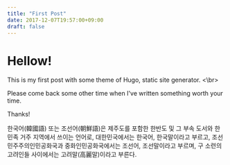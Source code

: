 ```yaml
---
title: "First Post"
date: 2017-12-07T19:57:00+09:00
draft: false
---
```



# Hellow!

This is my first post with some theme of Hugo, static site generator. <\br>

Please come back some other time when I've written something worth your time. 

Thanks!

한국어(韓國語) 또는 조선어(朝鮮語)은 제주도를 포함한 한반도 및 그 부속 도서와 한민족 거주 지역에서 쓰이는 언어로, 대한민국에서는 한국어, 한국말이라고 부르고, 조선민주주의인민공화국과 중화인민공화국에서는 조선어, 조선말이라고 부르며, 구 소련의 고려인들 사이에서는 고려말(高麗말)이라고 부른다.

